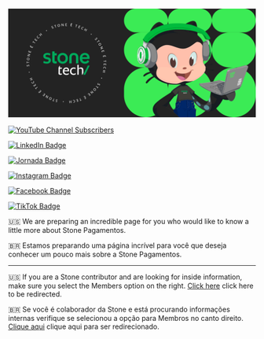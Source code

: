 ![Banner contendo uma edição do Octocat que é mascote do GitHub com roupas e acessórios da Stone](assets/banner.png)

[![YouTube Channel Subscribers](https://img.shields.io/youtube/channel/subscribers/UCk4L4JykgoDkN8YeuxkNqIQ?style=for-the-badge&logo=youtube&label=Youtube&labelColor=black)](https://youtube.com/@stone)

[![LinkedIn Badge](https://img.shields.io/badge/LINKEDIN-black?style=for-the-badge&logo=linkedin)
](https://www.linkedin.com/company/stone-co/)

[![Jornada Badge](https://img.shields.io/badge/JORNADA%20STONE-black?style=for-the-badge)
](https://jornada.stone.com.br/)

[![Instagram Badge](https://img.shields.io/badge/INSTAGRAM-black?style=for-the-badge&logo=instagram)
](https://www.instagram.com/stone/)

[![Facebook Badge](https://img.shields.io/badge/FACEBOOK-black?style=for-the-badge&logo=facebook)
](https://www.facebook.com/stonepagamentos/)

[![TikTok Badge](https://img.shields.io/badge/TikTok-black?style=for-the-badge&logo=tiktok)
](https://www.tiktok.com/@stone)

🇺🇸 We are preparing an incredible page for you who would like to know a little more about Stone Pagamentos.

🇧🇷 Estamos preparando uma página incrível para você que deseja conhecer um pouco mais sobre a Stone Pagamentos.

---

🇺🇸 If you are a Stone contributor and are looking for inside information, make sure you select the Members option on the right. [Click here](https://github.com/stone-payments?view_as=member) click here to be redirected.

🇧🇷 Se você é colaborador da Stone e está procurando informações internas verifique se selecionou a opção para Membros no canto direito. [Clique aqui](https://github.com/stone-payments?view_as=member) clique aqui para ser redirecionado.
